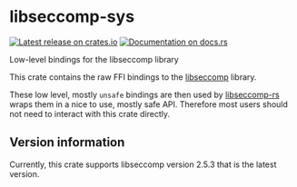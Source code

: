 # libseccomp-sys

[![Latest release on crates.io](https://img.shields.io/crates/v/libseccomp-sys.svg)](https://crates.io/crates/libseccomp-sys)
[![Documentation on docs.rs](https://docs.rs/libseccomp-sys/badge.svg)](https://docs.rs/libseccomp-sys)

Low-level bindings for the libseccomp library

This crate contains the raw FFI bindings to the [libseccomp](https://github.com/seccomp/libseccomp)
library.

These low level, mostly `unsafe` bindings are then used by [libseccomp-rs](https://crates.io/crates/libseccomp) 
wraps them in a nice to use, mostly safe API.
Therefore most users should not need to interact with this crate directly.

## Version information

Currently, this crate supports libseccomp version 2.5.3 that is the latest version.
